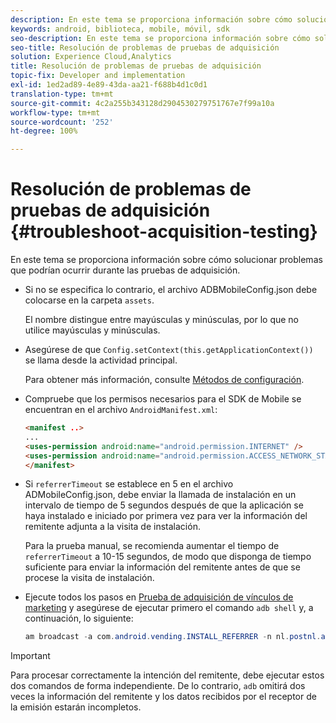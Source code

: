 ```yaml
---
description: En este tema se proporciona información sobre cómo solucionar problemas que podrían ocurrir durante las pruebas de adquisición.
keywords: android, biblioteca, mobile, móvil, sdk
seo-description: En este tema se proporciona información sobre cómo solucionar problemas que podrían ocurrir durante las pruebas de adquisición.
seo-title: Resolución de problemas de pruebas de adquisición
solution: Experience Cloud,Analytics
title: Resolución de problemas de pruebas de adquisición
topic-fix: Developer and implementation
exl-id: 1ed2ad89-4e89-43da-aa21-f688b4d1c0d1
translation-type: tm+mt
source-git-commit: 4c2a255b343128d2904530279751767e7f99a10a
workflow-type: tm+mt
source-wordcount: '252'
ht-degree: 100%

---
```


# Resolución de problemas de pruebas de adquisición {#troubleshoot-acquisition-testing}

En este tema se proporciona información sobre cómo solucionar problemas que podrían ocurrir durante las pruebas de adquisición.

* Si no se especifica lo contrario, el archivo ADBMobileConfig.json debe colocarse en la carpeta `assets`.

   El nombre distingue entre mayúsculas y minúsculas, por lo que no utilice mayúsculas y minúsculas.

* Asegúrese de que `Config.setContext(this.getApplicationContext())` se llama desde la actividad principal.

   Para obtener más información, consulte [Métodos de configuración](https://docs.adobe.com/content/help/es-ES/mobile-services/android/configuration-android/methods.html).

* Compruebe que los permisos necesarios para el SDK de Mobile se encuentran en el archivo `AndroidManifest.xml`:

   ```html
   <manifest ..>
   ... 
   <uses-permission android:name="android.permission.INTERNET" />
   <uses-permission android:name="android.permission.ACCESS_NETWORK_STATE" />
   </manifest>
   ```

* Si `referrerTimeout` se establece en 5 en el archivo ADMobileConfig.json, debe enviar la llamada de instalación en un intervalo de tiempo de 5 segundos después de que la aplicación se haya instalado e iniciado por primera vez para ver la información del remitente adjunta a la visita de instalación.

   Para la prueba manual, se recomienda aumentar el tiempo de `referrerTimeout` a 10-15 segundos, de modo que disponga de tiempo suficiente para enviar la información del remitente antes de que se procese la visita de instalación.

* Ejecute todos los pasos en [Prueba de adquisición de vínculos de marketing](https://docs.adobe.com/content/help/es-ES/mobile-services/android/acquisition-android/t-testing-marketing-link-acquisition.html) y asegúrese de ejecutar primero el comando `adb shell` y, a continuación, lo siguiente:

   ```java
   am broadcast -a com.android.vending.INSTALL_REFERRER -n nl.postnl.app/.tracking.AdobeAcquisitionLinkBroadcastReceiver --es "referrer" "utm_source=adb_acq_v3&utm_campaign=adb_acq_v3&utm_content=<the newly generated id at step #7>"
   ```

>[!IMPORTANT]
>
>Para procesar correctamente la intención del remitente, debe ejecutar estos dos comandos de forma independiente. De lo contrario, `adb` omitirá dos veces la información del remitente y los datos recibidos por el receptor de la emisión estarán incompletos.
